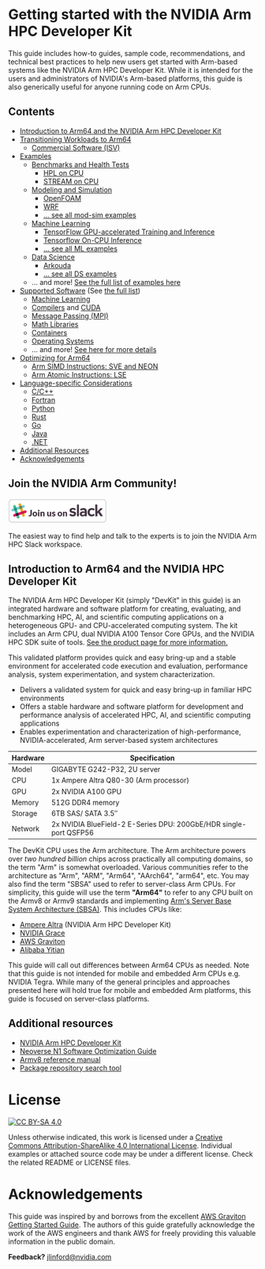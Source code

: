 # Getting started with the NVIDIA Arm HPC Developer Kit
This guide includes how-to guides, sample code, recommendations, and technical best practices to help new users get started with Arm-based systems like the NVIDIA Arm HPC Developer Kit.  While it is intended for the users and administrators of NVIDIA's Arm-based platforms, this guide is also generically useful for anyone running code on Arm CPUs.


## Contents
* [Introduction to Arm64 and the NVIDIA Arm HPC Developer Kit](#introduction-to-arm64-and-the-nvidia-hpc-developer-kit)
* [Transitioning Workloads to Arm64](transition-guide.md)
  * [Commercial Software (ISV)](isv.md)
* [Examples](examples/examples.md)
  * [Benchmarks and Health Tests](examples/examples.md#benchmarks-and-health-tests)
    * [HPL on CPU](examples/hpl-cpu/hpl-cpu.md)
    * [STREAM on CPU](examples/stream-cpu.md)
  * [Modeling and Simulation](examples/examples.md#modeling-and-simulation)
    * [OpenFOAM](examples/openfoam.md)
    * [WRF](examples/wrf.md)
    * [... see all mod-sim examples](examples/examples.md#modeling-and-simulation)
  * [Machine Learning](examples/examples.md#machine-learning)
    * [TensorFlow GPU-accelerated Training and Inference](examples/tensorflow-gpu.md)
    * [Tensorflow On-CPU Inference](examples/tensorflow-cpu.md)
    * [... see all ML examples](examples/examples.md#machine-learning)
  * [Data Science](examples/examples.md#data-science)
    * [Arkouda](examples/arkouda.md)
    * [... see all DS examples](examples/examples.md#data-science)
  * ... and more! [See the full list of examples here](examples/examples.md)
* [Supported Software](software/software.md) (See [the full list](software/software.md))
  * [Machine Learning](software/ml.md)
  * [Compilers](software/compilers.md) and [CUDA](software/cuda.md)
  * [Message Passing (MPI)](software/mpi.md)
  * [Math Libraries](software/mathlibs.md)
  * [Containers](software/containers.md)
  * [Operating Systems](software/os.md)
  * ... and more! [See here for more details](software/software.md)
* [Optimizing for Arm64](optimization/optimization.md)
  * [Arm SIMD Instructions: SVE and NEON](optimization/vectorization.md)
  * [Arm Atomic Instructions: LSE](optimization/atomics.md)
* [Language-specific Considerations](languages/languages.md)
  * [C/C++](languages/c-c++.md)
  * [Fortran](languages/fortran.md)
  * [Python](languages/python.md)
  * [Rust](languages/rust.md)
  * [Go](languages/golang.md)
  * [Java](languages/java.md)
  * [.NET](languages/dotnet.md)
* [Additional Resources](#additional-resources)
* [Acknowledgements](#acknowledgements)


## Join the NVIDIA Arm Community!

[![Join us on Slack](slack.png)](https://join.slack.com/t/nvidia-arm-hpc/shared_invite/zt-1cbn4fksk-P6n5zBX5Mz4RnaTj9t3axg)

The easiest way to find help and talk to the experts is to join the NVIDIA Arm HPC Slack workspace.  


## Introduction to Arm64 and the NVIDIA HPC Developer Kit
The NVIDIA Arm HPC Developer Kit (simply "DevKit" in this guide) is an integrated hardware and software platform for creating, evaluating, and benchmarking HPC, AI, and scientific computing applications on a heterogeneous GPU- and CPU-accelerated computing system. The kit includes an Arm CPU, dual NVIDIA A100 Tensor Core GPUs, and the NVIDIA HPC SDK suite of tools.  [See the product page for more information.](https://developer.nvidia.com/arm-hpc-devkit)

This validated platform provides quick and easy bring-up and a stable environment for accelerated code execution and evaluation, performance analysis, system experimentation, and system characterization.
 * Delivers a validated system for quick and easy bring-up in familiar HPC environments
 * Offers a stable hardware and software platform for development and performance analysis of accelerated HPC, AI, and scientific computing applications
 * Enables experimentation and characterization of high-performance, NVIDIA-accelerated, Arm server-based system architectures

Hardware | Specification
-------- | --------
Model	   | GIGABYTE G242-P32, 2U server
CPU	     | 1x Ampere Altra Q80-30 (Arm processor)
GPU	     | 2x NVIDIA A100 GPU
Memory	 | 512G DDR4 memory
Storage	 | 6TB SAS/ SATA 3.5″
Network	 | 2x NVIDIA BlueField-2 E-Series DPU: 200GbE/HDR single-port QSFP56

The DevKit CPU uses the Arm architecture.  The Arm architecture powers over *two hundred billion* chips across practically all computing domains, so the term "Arm" is somewhat overloaded.  Various communities refer to the architecture as "Arm", "ARM", "Arm64", "AArch64", "arm64", etc.  You may also find the term "SBSA" used to refer to server-class Arm CPUs.  For simplicity, this guide will use the term **"Arm64"** to refer to any CPU built on the Armv8 or Armv9 standards and implementing [Arm's Server Base System Architecture (SBSA)](https://developer.arm.com/documentation/den0029/latest).  This includes CPUs like:

 * [Ampere Altra](https://amperecomputing.com/processors/ampere-altra/) (NVIDIA Arm HPC Developer Kit)
 * [NVIDIA Grace](https://www.nvidia.com/en-us/data-center/grace-cpu/)
 * [AWS Graviton](https://aws.amazon.com/ec2/graviton/) 
 * [Alibaba Yitian](https://fuse.wikichip.org/news/tag/yitian-710/)

This guide will call out differences between Arm64 CPUs as needed.  Note that this guide is not intended for mobile and embedded Arm CPUs e.g. NVIDIA Tegra.  While many of the general principles and approaches presented here will hold true for mobile and embedded Arm platforms, this guide is focused on server-class platforms.


## Additional resources
 * [NVIDIA Arm HPC Developer Kit](https://developer.nvidia.com/arm-hpc-devkit)
 * [Neoverse N1 Software Optimization Guide](https://documentation-service.arm.com/static/5f05e93dcafe527e86f61acd)
 * [Armv8 reference manual](https://documentation-service.arm.com/static/60119835773bb020e3de6fee)
 * [Package repository search tool](https://pkgs.org/)


# License

[![CC BY-SA 4.0](https://img.shields.io/badge/License-CC%20BY--SA%204.0-lightgrey.svg)](http://creativecommons.org/licenses/by-sa/4.0/)

Unless otherwise indicated, this work is licensed under a
[Creative Commons Attribution-ShareAlike 4.0 International License](http://creativecommons.org/licenses/by-sa/4.0/).  Individual examples or attached source code may be under a different license.  Check the related README or LICENSE files.


# Acknowledgements
This guide was inspired by and borrows from the excellent [AWS Graviton Getting Started Guide](https://github.com/aws/aws-graviton-getting-started).  The authors of this guide gratefully acknowledge the work of the AWS engineers and thank AWS for freely providing this valuable information in the public domain.


**Feedback?** jlinford@nvidia.com

